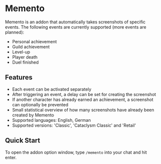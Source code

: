 # Memento

Memento is an addon that automatically takes screenshots of specific events. The following events are currently supported (more events are planned):

*   Personal achievement
*   Guild achievement
*   Level-up
*   Player death
*   Duel finished

## Features

*   Each event can be activated separately
*   After triggering an event, a delay can be set for creating the screenshot
*   If another character has already earned an achievement, a screenshot can optionally be prevented
*   Small statistical overview of how many screenshots have already been created by Memento
*   Supported languages: English, German
*   Supported versions: 'Classic', 'Cataclysm Classic' and 'Retail'

## Quick Start

To open the addon option window, type `/memento` into your chat and hit enter.